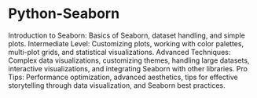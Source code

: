 # Python-Seaborn

Introduction to Seaborn: Basics of Seaborn, dataset handling, and simple plots.
Intermediate Level: Customizing plots, working with color palettes, multi-plot grids, and statistical visualizations.
Advanced Techniques: Complex data visualizations, customizing themes, handling large datasets, interactive visualizations, and integrating Seaborn with other libraries.
Pro Tips: Performance optimization, advanced aesthetics, tips for effective storytelling through data visualization, and Seaborn best practices.
